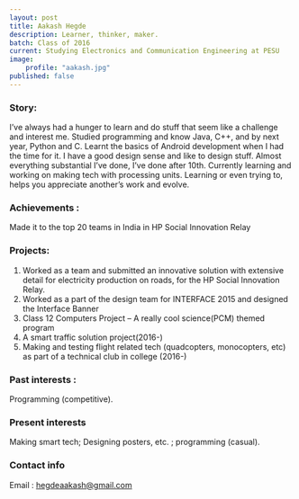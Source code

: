 ```yaml
---
layout: post
title: Aakash Hegde
description: Learner, thinker, maker.
batch: Class of 2016
current: Studying Electronics and Communication Engineering at PESU
image: 
    profile: "aakash.jpg"
published: false
---
```


### Story: 

I’ve always had a hunger to learn and do stuff that seem like a challenge and interest me. Studied programming and know Java, C++, and by next year, Python and C. Learnt the basics of Android development when I had the time for it. I have a good design sense and like to design stuff. Almost everything substantial I’ve done, I’ve done after 10th.  Currently learning and working on making tech with processing units. 
Learning or even trying to, helps you appreciate another’s work and evolve.


### Achievements : 

Made it to the top 20 teams in India in HP Social Innovation Relay 

### Projects: 

1. Worked as a team and submitted an innovative solution with extensive detail for electricity production on roads, for the HP Social Innovation Relay.
2. Worked as a part of the design team for INTERFACE 2015 and designed the Interface Banner
3. Class 12 Computers Project – A really cool science(PCM) themed program
4. A smart traffic solution project(2016-)
5. Making and testing flight related tech (quadcopters, monocopters, etc) as part of a technical club in college (2016-)


### Past interests : 

Programming (competitive).

### Present interests

Making smart tech; Designing posters, etc. ; programming (casual).

### Contact info

Email : hegdeaakash@gmail.com

